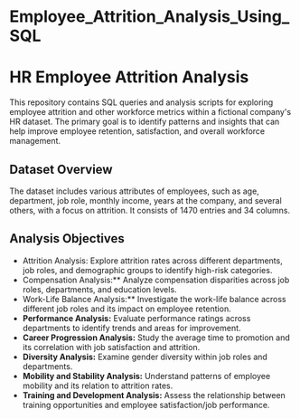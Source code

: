 # Employee_Attrition_Analysis_Using_SQL

# HR Employee Attrition Analysis

This repository contains SQL queries and analysis scripts for exploring employee attrition and other workforce metrics within a fictional company's HR dataset. The primary goal is to identify patterns and insights that can help improve employee retention, satisfaction, and overall workforce management.

## Dataset Overview

The dataset includes various attributes of employees, such as age, department, job role, monthly income, years at the company, and several others, with a focus on attrition. It consists of 1470 entries and 34 columns.

## Analysis Objectives

- Attrition Analysis: Explore attrition rates across different departments, job roles, and demographic groups to identify high-risk categories.
- Compensation Analysis:** Analyze compensation disparities across job roles, departments, and education levels.
- Work-Life Balance Analysis:** Investigate the work-life balance across different job roles and its impact on employee retention.
- **Performance Analysis:** Evaluate performance ratings across departments to identify trends and areas for improvement.
- **Career Progression Analysis:** Study the average time to promotion and its correlation with job satisfaction and attrition.
- **Diversity Analysis:** Examine gender diversity within job roles and departments.
- **Mobility and Stability Analysis:** Understand patterns of employee mobility and its relation to attrition rates.
- **Training and Development Analysis:** Assess the relationship between training opportunities and employee satisfaction/job performance.





